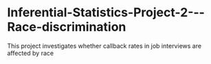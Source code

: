# Inferential-Statistics-Project-2---Race-discrimination
This project investigates whether callback rates in job interviews are affected by race
